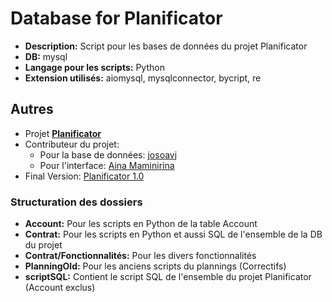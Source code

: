# Database for Planificator

- **Description:** Script pour les bases de données du projet Planificator
- **DB:** mysql
- **Langage pour les scripts:** Python
- **Extension utilisés:** aiomysql, mysqlconnector, bycript, re

## Autres

- Projet **[Planificator](https://github.com/AinaMaminirina18/Planificator)**
- Contributeur du projet:
  - Pour la base de données: [josoavj](https://github.com/josoavj)
  - Pour l'interface: [Aina Maminirina](https://github.com/AinaMaminirina18)
- Final Version: [Planificator 1.0]()

### Structuration des dossiers

- **Account:** Pour les scripts en Python de la table Account
- **Contrat:** Pour les scripts en Python et aussi SQL de l'ensemble de la DB du projet
- **Contrat/Fonctionnalités:** Pour les divers fonctionnalités 
- **PlanningOld:** Pour les anciens scripts du plannings (Correctifs)
- **scriptSQL:** Contient le script SQL de l'ensemble du projet Planificator (Account exclus)

